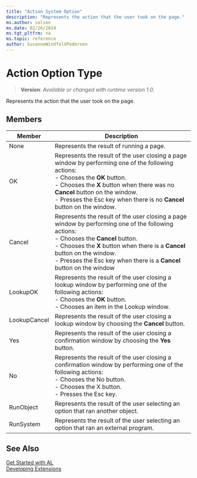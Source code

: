 ```yaml
---
title: "Action System Option"
description: "Represents the action that the user took on the page."
ms.author: solsen
ms.date: 02/26/2024
ms.tgt_pltfrm: na
ms.topic: reference
author: SusanneWindfeldPedersen
---
```

[//]: # (START>DO_NOT_EDIT)
[//]: # (IMPORTANT:Do not edit any of the content between here and the END>DO_NOT_EDIT.)
[//]: # (Any modifications should be made in the .xml files in the ModernDev repo.)
# Action Option Type
> **Version**: _Available or changed with runtime version 1.0._

Represents the action that the user took on the page.

## Members
|  Member  |  Description  |
|----------------|---------------|
|None|Represents the result of running a page.|
|OK|Represents the result of the user closing a page window by performing one of the following actions:<br/>      - Chooses the **OK** button.<br/>      - Chooses the **X** button when there was no **Cancel** button on the window.<br/>      - Presses the Esc key when there is no **Cancel** button on the window.|
|Cancel|Represents the result of the user closing a page window by performing one of the following actions:<br/>      - Chooses the **Cancel** button.<br/>      - Chooses the **X** button when there is a **Cancel** button on the window.<br/>      - Presses the Esc key when there is a **Cancel** button on the window|
|LookupOK|Represents the result of the user closing a lookup window by performing one of the following actions:<br/>      - Chooses the **OK** button.<br/>      - Chooses an item in the Lookup window.|
|LookupCancel|Represents the result of the user closing a lookup window by choosing the **Cancel** button.|
|Yes|Represents the result of the user closing a confirmation window by choosing the **Yes** button.|
|No|Represents the result of the user closing a confirmation window by performing one of the following actions:<br/>      - Chooses the No button.<br/>      - Chooses the X button.<br/>      - Presses the Esc key.|
|RunObject|Represents the result of the user selecting an option that ran another object.|
|RunSystem|Represents the result of the user selecting an option that ran an external program.|

[//]: # (IMPORTANT: END>DO_NOT_EDIT)

## See Also  
[Get Started with AL](../../devenv-get-started.md)  
[Developing Extensions](../../devenv-dev-overview.md)  